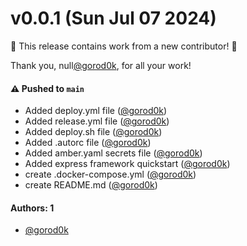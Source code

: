 # v0.0.1 (Sun Jul 07 2024)

:tada: This release contains work from a new contributor! :tada:

Thank you, null[@gorod0k](https://github.com/gorod0k), for all your work!

#### ⚠️ Pushed to `main`

- Added deploy.yml file ([@gorod0k](https://github.com/gorod0k))
- Added release.yml file ([@gorod0k](https://github.com/gorod0k))
- Added deploy.sh file ([@gorod0k](https://github.com/gorod0k))
- Added .autorc file ([@gorod0k](https://github.com/gorod0k))
- Added amber.yaml secrets file ([@gorod0k](https://github.com/gorod0k))
- Added express framework quickstart ([@gorod0k](https://github.com/gorod0k))
- create .docker-compose.yml ([@gorod0k](https://github.com/gorod0k))
- create README.md ([@gorod0k](https://github.com/gorod0k))

#### Authors: 1

- [@gorod0k](https://github.com/gorod0k)
